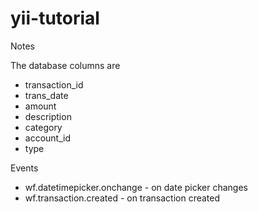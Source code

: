 # yii-tutorial

Notes

The database columns are
* transaction_id
* trans_date
* amount
* description
* category
* account_id
* type


Events

* wf.datetimepicker.onchange - on date picker changes
* wf.transaction.created - on transaction created

